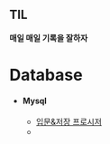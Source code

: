 ## TIL

**매일 매일 기록을 잘하자**



# Database

- #### Mysql

  - [입문&저장 프로시저](https://github.com/hanggeee/TIL/blob/master/Database/mysql%20%EC%9E%85%EB%AC%B8.md)
  - 

